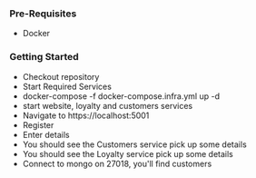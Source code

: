 ### Pre-Requisites

- Docker

### Getting Started

- Checkout repository
- Start Required Services
- docker-compose -f docker-compose.infra.yml up -d 
- start website, loyalty and customers services
- Navigate to https://localhost:5001 
- Register
- Enter details
- You should see the Customers service pick up some details
- You should see the Loyalty service pick up some details
- Connect to mongo on 27018, you'll find customers 